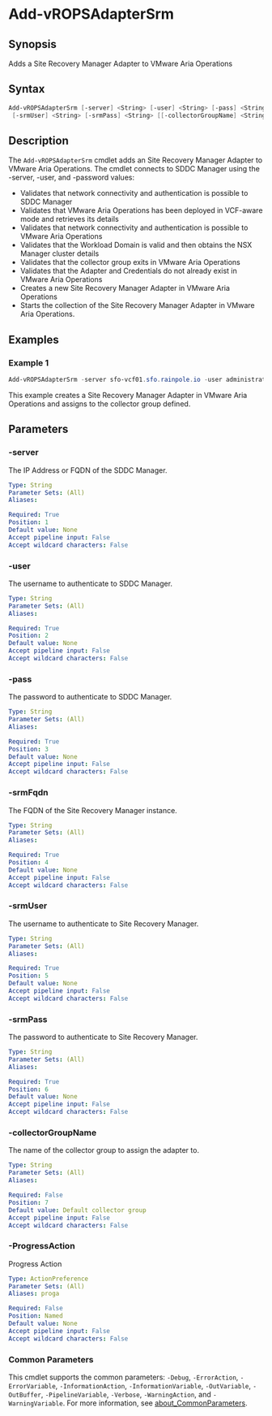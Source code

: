 # Add-vROPSAdapterSrm

## Synopsis

Adds a Site Recovery Manager Adapter to VMware Aria Operations

## Syntax

```powershell
Add-vROPSAdapterSrm [-server] <String> [-user] <String> [-pass] <String> [-srmFqdn] <String>
 [-srmUser] <String> [-srmPass] <String> [[-collectorGroupName] <String>] [-ProgressAction <ActionPreference>] [<CommonParameters>]
```

## Description

The `Add-vROPSAdapterSrm` cmdlet adds an Site Recovery Manager Adapter to VMware Aria Operations.
The cmdlet connects to SDDC Manager using the -server, -user, and -password values:

- Validates that network connectivity and authentication is possible to SDDC Manager
- Validates that VMware Aria Operations has been deployed in VCF-aware mode and retrieves its details
- Validates that network connectivity and authentication is possible to VMware Aria Operations
- Validates that the Workload Domain is valid and then obtains the NSX Manager cluster details
- Validates that the collector group exits in VMware Aria Operations
- Validates that the Adapter and Credentials do not already exist in VMware Aria Operations
- Creates a new Site Recovery Manager Adapter in VMware Aria Operations
- Starts the collection of the Site Recovery Manager Adapter in VMware Aria Operations.

## Examples

### Example 1

```powershell
Add-vROPSAdapterSrm -server sfo-vcf01.sfo.rainpole.io -user administrator@vsphere.local -pass VMw@re1! -srmFqdn sfo-m01-srm01.sfo.rainpole.io -srmUser vrops-srm -srmPass VMw@re1!VMw@re1! -collectorGroupName "sfo-remote-collectors"
```

This example creates a Site Recovery Manager Adapter in VMware Aria Operations and assigns to the collector group defined.

## Parameters

### -server

The IP Address or FQDN of the SDDC Manager.

```yaml
Type: String
Parameter Sets: (All)
Aliases:

Required: True
Position: 1
Default value: None
Accept pipeline input: False
Accept wildcard characters: False
```

### -user

The username to authenticate to SDDC Manager.

```yaml
Type: String
Parameter Sets: (All)
Aliases:

Required: True
Position: 2
Default value: None
Accept pipeline input: False
Accept wildcard characters: False
```

### -pass

The password to authenticate to SDDC Manager.

```yaml
Type: String
Parameter Sets: (All)
Aliases:

Required: True
Position: 3
Default value: None
Accept pipeline input: False
Accept wildcard characters: False
```

### -srmFqdn

The FQDN of the Site Recovery Manager instance.

```yaml
Type: String
Parameter Sets: (All)
Aliases:

Required: True
Position: 4
Default value: None
Accept pipeline input: False
Accept wildcard characters: False
```

### -srmUser

The username to authenticate to Site Recovery Manager.

```yaml
Type: String
Parameter Sets: (All)
Aliases:

Required: True
Position: 5
Default value: None
Accept pipeline input: False
Accept wildcard characters: False
```

### -srmPass

The password to authenticate to Site Recovery Manager.

```yaml
Type: String
Parameter Sets: (All)
Aliases:

Required: True
Position: 6
Default value: None
Accept pipeline input: False
Accept wildcard characters: False
```

### -collectorGroupName

The name of the collector group to assign the adapter to.

```yaml
Type: String
Parameter Sets: (All)
Aliases:

Required: False
Position: 7
Default value: Default collector group
Accept pipeline input: False
Accept wildcard characters: False
```

### -ProgressAction

Progress Action

```yaml
Type: ActionPreference
Parameter Sets: (All)
Aliases: proga

Required: False
Position: Named
Default value: None
Accept pipeline input: False
Accept wildcard characters: False
```

### Common Parameters

This cmdlet supports the common parameters: `-Debug`, `-ErrorAction`, `-ErrorVariable`, `-InformationAction`, `-InformationVariable`, `-OutVariable`, `-OutBuffer`, `-PipelineVariable`, `-Verbose`, `-WarningAction`, and `-WarningVariable`. For more information, see [about_CommonParameters](http://go.microsoft.com/fwlink/?LinkID=113216).
